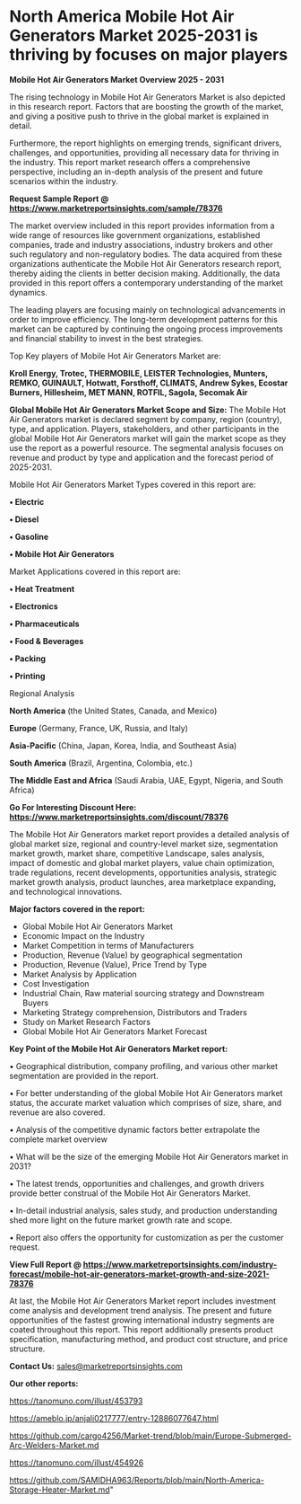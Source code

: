  # North America Mobile Hot Air Generators Market 2025-2031 is thriving by focuses on major players

<Strong> Mobile Hot Air Generators Market Overview 2025 - 2031</strong>

The rising technology in Mobile Hot Air Generators Market is also depicted in this research report. Factors that are boosting the growth of the market, and giving a positive push to thrive in the global market is explained in detail.

Furthermore, the report highlights on emerging trends, significant drivers, challenges, and opportunities, providing all necessary data for thriving in the industry. This report market research offers a comprehensive perspective, including an in-depth analysis of the present and future scenarios within the industry.

<strong>Request Sample Report @ <a href=https://www.marketreportsinsights.com/sample/78376>https://www.marketreportsinsights.com/sample/78376</a></strong>

The market overview included in this report provides information from a wide range of resources like government organizations, established companies, trade and industry associations, industry brokers and other such regulatory and non-regulatory bodies. The data acquired from these organizations authenticate the Mobile Hot Air Generators research report, thereby aiding the clients in better decision making. Additionally, the data provided in this report offers a contemporary understanding of the market dynamics.

The leading players are focusing mainly on technological advancements in order to improve efficiency. The long-term development patterns for this market can be captured by continuing the ongoing process improvements and financial stability to invest in the best strategies.

Top Key players of Mobile Hot Air Generators Market are:

<strong>Kroll Energy, Trotec, THERMOBILE, LEISTER Technologies, Munters, REMKO, GUINAULT, Hotwatt, Forsthoff, CLIMATS, Andrew Sykes, Ecostar Burners, Hillesheim, MET MANN, ROTFIL, Sagola, Secomak Air</strong>

<strong><b>Global Mobile Hot Air Generators Market Scope and Size:</b></strong>
The Mobile Hot Air Generators market is declared segment by company, region (country), type, and application. Players, stakeholders, and other participants in the global Mobile Hot Air Generators market will gain the market scope as they use the report as a powerful resource. The segmental analysis focuses on revenue and product by type and application and the forecast period of 2025-2031.

Mobile Hot Air Generators Market Types covered in this report are:

<strong>• Electric

• Diesel

• Gasoline

• Mobile Hot Air Generators</strong>

Market Applications covered in this report are:

<strong>• Heat Treatment

• Electronics

• Pharmaceuticals

• Food & Beverages

• Packing

• Printing</strong> 

Regional Analysis

<strong>North America</strong> (the United States, Canada, and Mexico)

<strong>Europe</strong> (Germany, France, UK, Russia, and Italy)

<strong>Asia-Pacific</strong> (China, Japan, Korea, India, and Southeast Asia)

<strong>South America</strong> (Brazil, Argentina, Colombia, etc.)

<strong>The Middle East and Africa</strong> (Saudi Arabia, UAE, Egypt, Nigeria, and South Africa)

<strong>Go For Interesting Discount Here: <a href=https://www.marketreportsinsights.com/discount/78376>https://www.marketreportsinsights.com/discount/78376</a></strong>

The Mobile Hot Air Generators market report provides a detailed analysis of global market size, regional and country-level market size, segmentation market growth, market share, competitive Landscape, sales analysis, impact of domestic and global market players, value chain optimization, trade regulations, recent developments, opportunities analysis, strategic market growth analysis, product launches, area marketplace expanding, and technological innovations.

<strong><b>Major factors covered in the report:</b></strong>
<ul>
  <li>Global Mobile Hot Air Generators Market </li>
  <li>Economic Impact on the Industry</li>
  <li>Market Competition in terms of Manufacturers</li>
  <li>Production, Revenue (Value) by geographical segmentation</li>
  <li>Production, Revenue (Value), Price Trend by Type</li>
  <li>Market Analysis by Application</li>
  <li>Cost Investigation</li>
  <li>Industrial Chain, Raw material sourcing strategy and Downstream Buyers</li>
  <li>Marketing Strategy comprehension, Distributors and Traders</li>
  <li>Study on Market Research Factors</li>
  <li>Global Mobile Hot Air Generators Market Forecast</li>
</ul>

<strong><b>Key Point of the Mobile Hot Air Generators Market report:</b></strong>

• Geographical distribution, company profiling, and various other market segmentation are provided in the report.

• For better understanding of the global Mobile Hot Air Generators market status, the accurate market valuation which comprises of size, share, and revenue are also covered.

• Analysis of the competitive dynamic factors better extrapolate the complete market overview

• What will be the size of the emerging Mobile Hot Air Generators market in 2031?

• The latest trends, opportunities and challenges, and growth drivers provide better construal of the Mobile Hot Air Generators Market.

• In-detail industrial analysis, sales study, and production understanding shed more light on the future market growth rate and scope.

• Report also offers the opportunity for customization as per the customer request.

<strong><b>View Full Report @ <a href=https://www.marketreportsinsights.com/industry-forecast/mobile-hot-air-generators-market-growth-and-size-2021-78376>https://www.marketreportsinsights.com/industry-forecast/mobile-hot-air-generators-market-growth-and-size-2021-78376</a></b></strong>


At last, the Mobile Hot Air Generators Market report includes investment come analysis and development trend analysis. The present and future opportunities of the fastest growing international industry segments are coated throughout this report. This report additionally presents product specification, manufacturing method, and product cost structure, and price structure.

<strong>Contact Us:</strong>
sales@marketreportsinsights.com

<strong>Our other reports:</strong>

<a href=https://tanomuno.com/illust/453793>https://tanomuno.com/illust/453793</a>

<a href=https://ameblo.jp/anjali0217777/entry-12886077647.html>https://ameblo.jp/anjali0217777/entry-12886077647.html</a>

<a href=https://github.com/cargo4256/Market-trend/blob/main/Europe-Submerged-Arc-Welders-Market.md>https://github.com/cargo4256/Market-trend/blob/main/Europe-Submerged-Arc-Welders-Market.md</a>

<a href=https://tanomuno.com/illust/454926>https://tanomuno.com/illust/454926</a>

<a href=https://github.com/SAMIDHA963/Reports/blob/main/North-America-Storage-Heater-Market.md>https://github.com/SAMIDHA963/Reports/blob/main/North-America-Storage-Heater-Market.md</a>"
